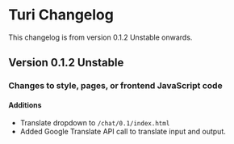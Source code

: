 # Turi Changelog
This changelog is from version 0.1.2 Unstable onwards.
## Version 0.1.2 Unstable
### Changes to style, pages, or frontend JavaScript code
#### Additions
* Translate dropdown to ``/chat/0.1/index.html``
* Added Google Translate API call to translate input and output.
